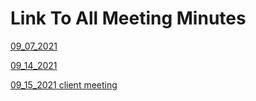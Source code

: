 # Link To All Meeting Minutes

[09_07_2021](meetingMinutes_09_07.md)

[09_14_2021](meetingMinutes_09_14.md)

[09_15_2021 client meeting](clientMeeting.md)